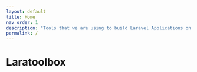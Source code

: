 ```yaml
---
layout: default
title: Home
nav_order: 1
description: "Tools that we are using to build Laravel Applications on daily basis."
permalink: /
---
```


# Laratoolbox
